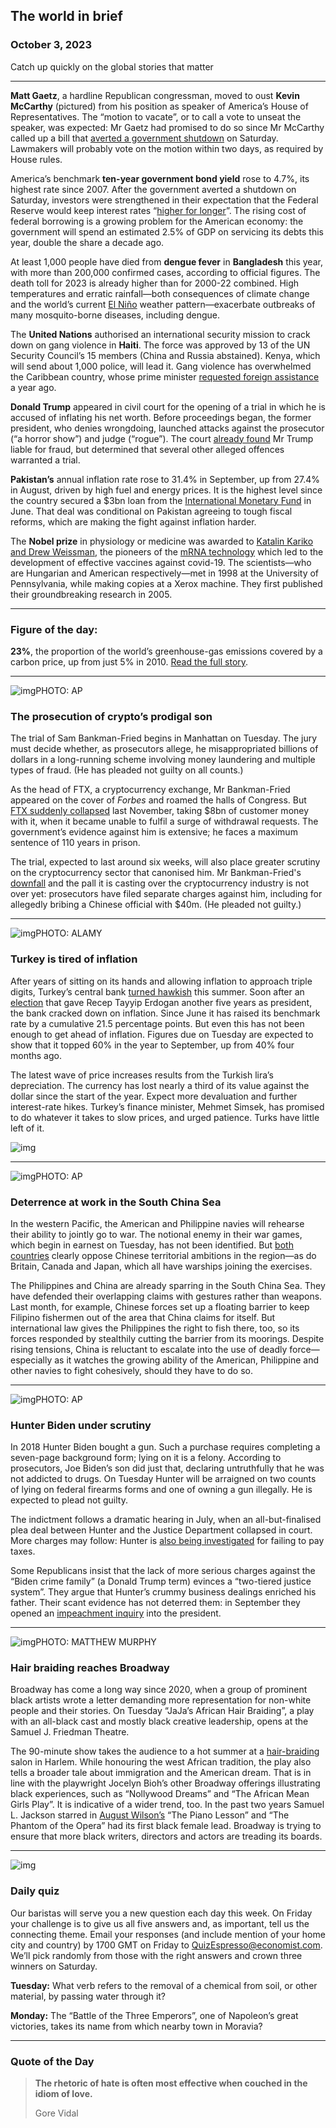 ## The world in brief

### October 3, 2023

Catch up quickly on the global stories that matter



------



**Matt Gaetz**, a hardline Republican congressman, moved to oust **Kevin McCarthy** (pictured) from his position as speaker of America’s House of Representatives. The “motion to vacate”, or to call a vote to unseat the speaker, was expected: Mr Gaetz had promised to do so since Mr McCarthy called up a bill that [averted a government shutdown](https://www.economist.com/united-states/2023/10/01/by-averting-a-government-shutdown-kevin-mccarthy-risks-his-job) on Saturday. Lawmakers will probably vote on the motion within two days, as required by House rules.

America’s benchmark **ten-year government bond yield** rose to 4.7%, its highest rate since 2007. After the government averted a shutdown on Saturday, investors were strengthened in their expectation that the Federal Reserve would keep interest rates “[higher for longer](https://www.economist.com/leaders/2023/09/28/forget-the-shutdown-americas-real-fiscal-worry-is-rising-bond-yields)”. The rising cost of federal borrowing is a growing problem for the American economy: the government will spend an estimated 2.5% of GDP on servicing its debts this year, double the share a decade ago.

At least 1,000 people have died from **dengue fever** in **Bangladesh** this year, with more than 200,000 confirmed cases, according to official figures. The death toll for 2023 is already higher than for 2000-22 combined. High temperatures and erratic rainfall—both consequences of climate change and the world’s current [El Niño](https://www.economist.com/briefing/2023/08/24/el-nino-and-global-warming-are-mixing-in-alarming-and-unpredictable-ways) weather pattern—exacerbate outbreaks of many mosquito-borne diseases, including dengue.

The **United Nations** authorised an international security mission to crack down on gang violence in **Haiti**. The force was approved by 13 of the UN Security Council’s 15 members (China and Russia abstained). Kenya, which will send about 1,000 police, will lead it. Gang violence has overwhelmed the Caribbean country, whose prime minister [requested foreign assistance](https://www.economist.com/the-americas/2022/10/20/an-american-backed-foreign-force-may-be-sent-to-haiti) a year ago.

**Donald Trump** appeared in civil court for the opening of a trial in which he is accused of inflating his net worth. Before proceedings began, the former president, who denies wrongdoing, launched attacks against the prosecutor (“a horror show”) and judge (“rogue”). The court [already found](https://www.economist.com/united-states/2023/09/27/donald-trump-is-found-liable-for-fraud-in-his-real-estate-dealings) Mr Trump liable for fraud, but determined that several other alleged offences warranted a trial.

**Pakistan’s** annual inflation rate rose to 31.4% in September, up from 27.4% in August, driven by high fuel and energy prices. It is the highest level since the country secured a $3bn loan from the [International Monetary Fund](https://www.economist.com/finance-and-economics/2023/09/28/sri-lanka-shows-how-broken-debt-negotiations-have-become) in June. That deal was conditional on Pakistan agreeing to tough fiscal reforms, which are making the fight against inflation harder.

The **Nobel prize** in physiology or medicine was awarded to [Katalin Kariko and Drew Weissman](https://www.economist.com/science-and-technology/2023/10/02/a-nobel-prize-in-physiology-for-mrna-vaccines), the pioneers of the [mRNA technology](https://www.economist.com/briefing/2021/03/27/covid-19-vaccines-have-alerted-the-world-to-the-power-of-rna-therapies) which led to the development of effective vaccines against covid-19. The scientists—who are Hungarian and American respectively—met in 1998 at the University of Pennsylvania, while making copies at a Xerox machine. They first published their groundbreaking research in 2005.



------



### Figure of the day: 

**23%**, the proportion of the world’s greenhouse-gas emissions covered by a carbon price, up from just 5% in 2010. [Read the full story](https://www.economist.com/finance-and-economics/2023/10/01/how-carbon-prices-are-taking-over-the-world).



------



![img](https://niceboy.online/insight/public/Espresso/PHOTOS/20231007_dap307.jpg)PHOTO: AP

### The prosecution of crypto’s prodigal son

The trial of Sam Bankman-Fried begins in Manhattan on Tuesday. The jury must decide whether, as prosecutors allege, he misappropriated billions of dollars in a long-running scheme involving money laundering and multiple types of fraud. (He has pleaded not guilty on all counts.)

As the head of FTX, a cryptocurrency exchange, Mr Bankman-Fried appeared on the cover of *Forbes* and roamed the halls of Congress. But [FTX suddenly collapsed](https://www.economist.com/briefing/2022/11/17/the-failure-of-ftx-and-sam-bankman-fried-will-leave-deep-scars) last November, taking $8bn of customer money with it, when it became unable to fulfil a surge of withdrawal requests. The government’s evidence against him is extensive; he faces a maximum sentence of 110 years in prison.

The trial, expected to last around six weeks, will also place greater scrutiny on the cryptocurrency sector that canonised him. Mr Bankman-Fried's [downfall](https://www.economist.com/briefing/2022/11/17/what-sam-bankman-frieds-downfall-means-for-effective-altruism) and the pall it is casting over the cryptocurrency industry is not over yet: prosecutors have filed separate charges against him, including for allegedly bribing a Chinese official with $40m. (He pleaded not guilty.)



------



![img](https://niceboy.online/insight/public/Espresso/PHOTOS/20231007_dap309.jpg)PHOTO: ALAMY

### Turkey is tired of inflation

After years of sitting on its hands and allowing inflation to approach triple digits, Turkey’s central bank [turned hawkish](https://www.economist.com/finance-and-economics/2023/06/01/turkeys-bizarre-economic-experiment-enters-a-new-phase) this summer. Soon after an [election](https://www.economist.com/europe/2023/05/28/recep-tayyip-erdogan-is-re-elected-as-turkeys-president) that gave Recep Tayyip Erdogan another five years as president, the bank cracked down on inflation. Since June it has raised its benchmark rate by a cumulative 21.5 percentage points. But even this has not been enough to get ahead of inflation. Figures due on Tuesday are expected to show that it topped 60% in the year to September, up from 40% four months ago.

The latest wave of price increases results from the Turkish lira’s depreciation. The currency has lost nearly a third of its value against the dollar since the start of the year. Expect more devaluation and further interest-rate hikes. Turkey’s finance minister, Mehmet Simsek, has promised to do whatever it takes to slow prices, and urged patience. Turks have little left of it.

![img](https://niceboy.online/insight/public/Espresso/PHOTOS/20231007_DAC791.jpg)



------



![img](https://niceboy.online/insight/public/Espresso/PHOTOS/20231007_dap303.jpg)PHOTO: AP

### Deterrence at work in the South China Sea

In the western Pacific, the American and Philippine navies will rehearse their ability to jointly go to war. The notional enemy in their war games, which begin in earnest on Tuesday, has not been identified. But [both countries](https://www.economist.com/asia/2023/02/21/the-philippines-proximity-to-taiwan-makes-it-central-to-western-strategy) clearly oppose Chinese territorial ambitions in the region—as do Britain, Canada and Japan, which all have warships joining the exercises.

The Philippines and China are already sparring in the South China Sea. They have defended their overlapping claims with gestures rather than weapons. Last month, for example, Chinese forces set up a floating barrier to keep Filipino fishermen out of the area that China claims for itself. But international law gives the Philippines the right to fish there, too, so its forces responded by stealthily cutting the barrier from its moorings. Despite rising tensions, China is reluctant to escalate into the use of deadly force—especially as it watches the growing ability of the American, Philippine and other navies to fight cohesively, should they have to do so.



------



![img](https://niceboy.online/insight/public/Espresso/PHOTOS/20231007_dap304.jpg)PHOTO: AP

### Hunter Biden under scrutiny

In 2018 Hunter Biden bought a gun. Such a purchase requires completing a seven-page background form; lying on it is a felony. According to prosecutors, Joe Biden’s son did just that, declaring untruthfully that he was not addicted to drugs. On Tuesday Hunter will be arraigned on two counts of lying on federal firearms forms and one of owning a gun illegally. He is expected to plead not guilty.

The indictment follows a dramatic hearing in July, when an all-but-finalised plea deal between Hunter and the Justice Department collapsed in court. More charges may follow: Hunter is [also being investigated](https://www.economist.com/the-economist-explains/2022/12/13/what-are-the-allegations-against-hunter-biden) for failing to pay taxes.

Some Republicans insist that the lack of more serious charges against the “Biden crime family” (a Donald Trump term) evinces a “two-tiered justice system”. They argue that Hunter’s crummy business dealings enriched his father. Their scant evidence has not deterred them: in September they opened an [impeachment inquiry](https://www.economist.com/united-states/2023/09/11/hunter-bidens-woes-and-a-new-impeachment-saga-will-go-on-and-on) into the president.



------



![img](https://niceboy.online/insight/public/Espresso/PHOTOS/20231007_dap305.jpg)PHOTO: MATTHEW MURPHY

### Hair braiding reaches Broadway

Broadway has come a long way since 2020, when a group of prominent black artists wrote a letter demanding more representation for non-white people and their stories. On Tuesday “JaJa’s African Hair Braiding”, a play with an all-black cast and mostly black creative leadership, opens at the Samuel J. Friedman Theatre.

The 90-minute show takes the audience to a hot summer at a [hair-braiding](https://www.economist.com/films/2021/10/23/the-hidden-cost-of-black-hair) salon in Harlem. While honouring the west African tradition, the play also tells a broader tale about immigration and the American dream. That is in line with the playwright Jocelyn Bioh’s other Broadway offerings illustrating black experiences, such as “Nollywood Dreams” and “The African Mean Girls Play”. It is indicative of a wider trend, too. In the past two years Samuel L. Jackson starred in [August Wilson’s](https://www.economist.com/culture/2023/05/25/august-wilson-was-and-remains-a-bard-of-black-life-in-america) “The Piano Lesson” and “The Phantom of the Opera” had its first black female lead. Broadway is trying to ensure that more black writers, directors and actors are treading its boards.



------



![img](https://niceboy.online/insight/public/Espresso/PHOTOS/QuizNEW_37_86.jpeg)

### Daily quiz

Our baristas will serve you a new question each day this week. On Friday your challenge is to give us all five answers and, as important, tell us the connecting theme. Email your responses (and include mention of your home city and country) by 1700 GMT on Friday to [QuizEspresso@economist.com](https://mail.google.com/mail/?view=cm&fs=1&tf=1&to=QuizEspresso@economist.com). We’ll pick randomly from those with the right answers and crown three winners on Saturday.

**Tuesday:** What verb refers to the removal of a chemical from soil, or other material, by passing water through it?

**Monday:** The “Battle of the Three Emperors”, one of Napoleon’s great victories, takes its name from which nearby town in Moravia?



------



### Quote of the Day

> **The rhetoric of hate is often most effective when couched in the idiom of love.**
>
> Gore Vidal




